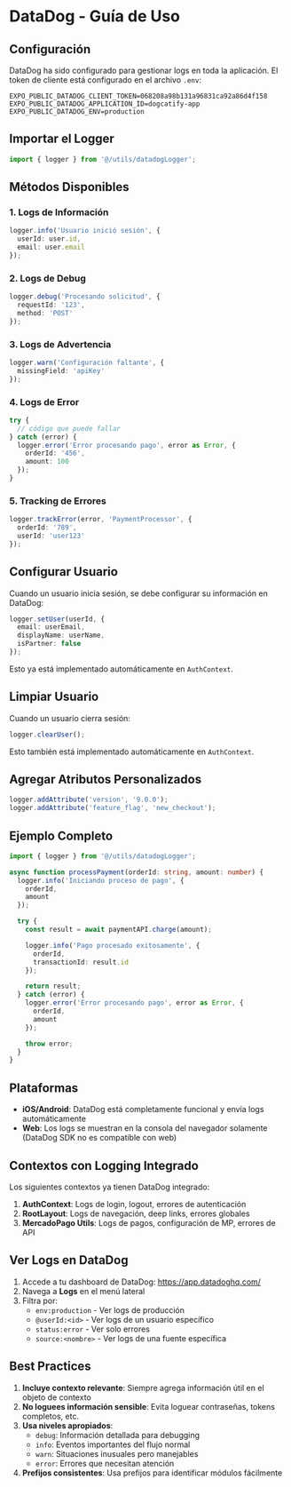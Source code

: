 # DataDog - Guía de Uso

## Configuración

DataDog ha sido configurado para gestionar logs en toda la aplicación. El token de cliente está configurado en el archivo `.env`:

```env
EXPO_PUBLIC_DATADOG_CLIENT_TOKEN=068208a98b131a96831ca92a86d4f158
EXPO_PUBLIC_DATADOG_APPLICATION_ID=dogcatify-app
EXPO_PUBLIC_DATADOG_ENV=production
```

## Importar el Logger

```typescript
import { logger } from '@/utils/datadogLogger';
```

## Métodos Disponibles

### 1. Logs de Información

```typescript
logger.info('Usuario inició sesión', {
  userId: user.id,
  email: user.email
});
```

### 2. Logs de Debug

```typescript
logger.debug('Procesando solicitud', {
  requestId: '123',
  method: 'POST'
});
```

### 3. Logs de Advertencia

```typescript
logger.warn('Configuración faltante', {
  missingField: 'apiKey'
});
```

### 4. Logs de Error

```typescript
try {
  // código que puede fallar
} catch (error) {
  logger.error('Error procesando pago', error as Error, {
    orderId: '456',
    amount: 100
  });
}
```

### 5. Tracking de Errores

```typescript
logger.trackError(error, 'PaymentProcessor', {
  orderId: '789',
  userId: 'user123'
});
```

## Configurar Usuario

Cuando un usuario inicia sesión, se debe configurar su información en DataDog:

```typescript
logger.setUser(userId, {
  email: userEmail,
  displayName: userName,
  isPartner: false
});
```

Esto ya está implementado automáticamente en `AuthContext`.

## Limpiar Usuario

Cuando un usuario cierra sesión:

```typescript
logger.clearUser();
```

Esto también está implementado automáticamente en `AuthContext`.

## Agregar Atributos Personalizados

```typescript
logger.addAttribute('version', '9.0.0');
logger.addAttribute('feature_flag', 'new_checkout');
```

## Ejemplo Completo

```typescript
import { logger } from '@/utils/datadogLogger';

async function processPayment(orderId: string, amount: number) {
  logger.info('Iniciando proceso de pago', {
    orderId,
    amount
  });

  try {
    const result = await paymentAPI.charge(amount);

    logger.info('Pago procesado exitosamente', {
      orderId,
      transactionId: result.id
    });

    return result;
  } catch (error) {
    logger.error('Error procesando pago', error as Error, {
      orderId,
      amount
    });

    throw error;
  }
}
```

## Plataformas

- **iOS/Android**: DataDog está completamente funcional y envía logs automáticamente
- **Web**: Los logs se muestran en la consola del navegador solamente (DataDog SDK no es compatible con web)

## Contextos con Logging Integrado

Los siguientes contextos ya tienen DataDog integrado:

1. **AuthContext**: Logs de login, logout, errores de autenticación
2. **RootLayout**: Logs de navegación, deep links, errores globales
3. **MercadoPago Utils**: Logs de pagos, configuración de MP, errores de API

## Ver Logs en DataDog

1. Accede a tu dashboard de DataDog: https://app.datadoghq.com/
2. Navega a **Logs** en el menú lateral
3. Filtra por:
   - `env:production` - Ver logs de producción
   - `@userId:<id>` - Ver logs de un usuario específico
   - `status:error` - Ver solo errores
   - `source:<nombre>` - Ver logs de una fuente específica

## Best Practices

1. **Incluye contexto relevante**: Siempre agrega información útil en el objeto de contexto
2. **No loguees información sensible**: Evita loguear contraseñas, tokens completos, etc.
3. **Usa niveles apropiados**:
   - `debug`: Información detallada para debugging
   - `info`: Eventos importantes del flujo normal
   - `warn`: Situaciones inusuales pero manejables
   - `error`: Errores que necesitan atención
4. **Prefijos consistentes**: Usa prefijos para identificar módulos fácilmente
